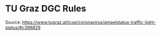 # TU Graz DGC Rules

Source: https://www.tugraz.at/icoe/coronavirus/ampelstatus-traffic-light-status/#c398829